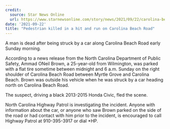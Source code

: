```yaml
---
credit:
  source: Star News Online
  url: https://www.starnewsonline.com/story/news/2021/09/22/carolina-beach-road-hit-and-run-leaves-pedestrian-dead/5811543001/
date: '2021-09-22'
title: "Pedestrian killed in a hit and run on Carolina Beach Road"
---
```

A man is dead after being struck by a car along Carolina Beach Road early Sunday morning.

According to a news release from the North Carolina Department of Public Safety, Ammad ONeil Brown, a 25-year-old from Wilmington, was parked with a flat tire sometime between midnight and 6 a.m. Sunday on the right shoulder of Carolina Beach Road between Myrtle Grove and Carolina Beach. Brown was outside his vehicle when he was struck by a car heading north on Carolina Beach Road.

The suspect, driving a black 2013-2015 Honda Civic, fled the scene.

North Carolina Highway Patrol is investigating the incident. Anyone with information about the car, or anyone who saw Brown parked on the side of the road or had contact with him prior to the incident, is encouraged to call Highway Patrol at 910-395-3917 or dial *HP. 
